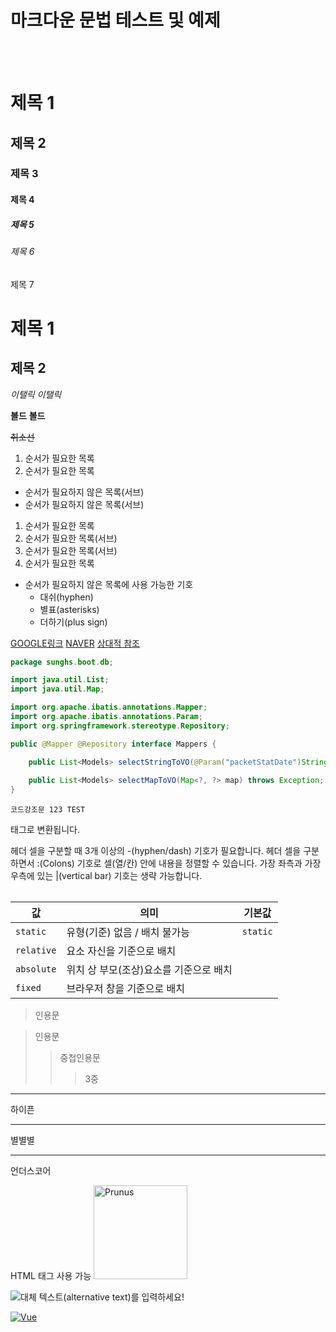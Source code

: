 # 마크다운 문법 테스트 및 예제

<br/>
<br/>

# 제목 1
## 제목 2
### 제목 3
#### 제목 4
##### 제목 5
###### 제목 6
제목 7

제목 1
======

제목 2
------

*이탤릭*
_이탤릭_

**볼드**
__볼드__

~~취소선~~

1. 순서가 필요한 목록
1. 순서가 필요한 목록
  - 순서가 필요하지 않은 목록(서브) 
  - 순서가 필요하지 않은 목록(서브) 
1. 순서가 필요한 목록
  1. 순서가 필요한 목록(서브)
  1. 순서가 필요한 목록(서브)
1. 순서가 필요한 목록

- 순서가 필요하지 않은 목록에 사용 가능한 기호
  - 대쉬(hyphen)
  * 별표(asterisks)
  + 더하기(plus sign)

[GOOGLE링크](https://google.com)
[NAVER](https://naver.com "링크설명_마우스 대면 나옴")
[상대적 참조](../users/login)



```java
package sunghs.boot.db;

import java.util.List;
import java.util.Map;

import org.apache.ibatis.annotations.Mapper;
import org.apache.ibatis.annotations.Param;
import org.springframework.stereotype.Repository;

public @Mapper @Repository interface Mappers {

	public List<Models> selectStringToVO(@Param("packetStatDate")String psd) throws Exception;
	
	public List<Models> selectMapToVO(Map<?, ?> map) throws Exception;
}
```



`코드강조문 123 TEST`


<table> 태그로 변환됩니다.

헤더 셀을 구분할 때 3개 이상의 -(hyphen/dash) 기호가 필요합니다.
헤더 셀을 구분하면서 :(Colons) 기호로 셀(열/칸) 안에 내용을 정렬할 수 있습니다.
가장 좌측과 가장 우측에 있는 |(vertical bar) 기호는 생략 가능합니다.

|값|의미|기본값|
|---|---|---|
| `static` | 유형(기준) 없음 / 배치 불가능 | `static` |
| `relative` | 요소 자신을 기준으로 배치 |  |
| `absolute` | 위치 상 부모(조상)요소를 기준으로 배치 |  |
| `fixed` | 브라우저 창을 기준으로 배치 |  |


> 인용문

> 인용문
>> 중첩인용문
>> > 3중
>> > 


---
하이픈

***
별별별

___
언더스코어

HTML 태그 사용 가능
<img width="150" src="http://www.gstatic.com/webp/gallery/4.jpg" alt="Prunus" title="A Wild Cherry (Prunus avium) in flower">

![대체 텍스트(alternative text)를 입력하세요!](http://www.gstatic.com/webp/gallery/5.jpg "링크 설명(title)을 작성하세요.")

[![Vue](/images/vue.png)](https://kr.vuejs.org/)